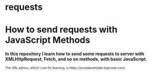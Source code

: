 # requests
<h1>How to send requests with JavaScript Methods</h1>
<p style="font-weight: bolder">In this repository I learn how to send some requests to server with XMLHttpRequest, Fetch, and so on methods, with basic JavaScript.</p>
<p style="font-size: 10px">The URL adress, which I use for learning, is https://jsonplaceholder.typicode.com/</p>
